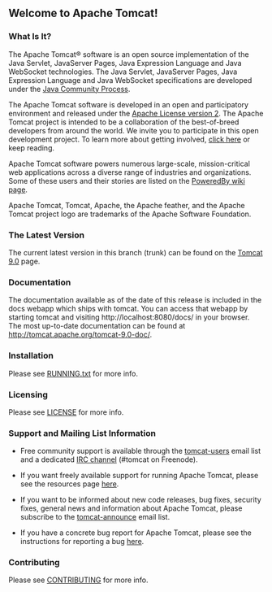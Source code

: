 ## Welcome to Apache Tomcat!

### What Is It?

The Apache Tomcat® software is an open source implementation of the Java
Servlet, JavaServer Pages, Java Expression Language and Java WebSocket
technologies. The Java Servlet, JavaServer Pages, Java Expression Language and
Java WebSocket specifications are developed under the
[Java Community Process](http://jcp.org/en/introduction/overview).

The Apache Tomcat software is developed in an open and participatory
environment and released under the
[Apache License version 2](http://www.apache.org/licenses/). The Apache Tomcat
project is intended to be a collaboration of the best-of-breed developers from
around the world. We invite you to participate in this open development
project. To learn more about getting involved,
[click here](http://tomcat.apache.org/getinvolved.html) or keep reading.

Apache Tomcat software powers numerous large-scale, mission-critical web
applications across a diverse range of industries and organizations. Some of
these users and their stories are listed on the
[PoweredBy wiki page](http://wiki.apache.org/tomcat/PoweredBy).

Apache Tomcat, Tomcat, Apache, the Apache feather, and the Apache Tomcat
project logo are trademarks of the Apache Software Foundation.

### The Latest Version

The current latest version in this branch (trunk) can be found on the [Tomcat 9.0](https://tomcat.apache.org/download-90.cgi) page.

### Documentation

The documentation available as of the date of this release is
included in the docs webapp which ships with tomcat. You can access that webapp
by starting tomcat and visiting http://localhost:8080/docs/ in your browser.
The most up-to-date documentation can be found at
http://tomcat.apache.org/tomcat-9.0-doc/.

### Installation

Please see [RUNNING.txt](RUNNING.txt) for more info.

### Licensing

Please see [LICENSE](LICENSE) for more info.

### Support and Mailing List Information

* Free community support is available through the
[tomcat-users](http://tomcat.apache.org/lists.html#tomcat-users) email list and
a dedicated [IRC channel](http://tomcat.apache.org/irc.html) (#tomcat on
Freenode).

* If you want freely available support for running Apache Tomcat, please see the
resources page [here](http://tomcat.apache.org/findhelp.html).

* If you want to be informed about new code releases, bug fixes,
security fixes, general news and information about Apache Tomcat, please
subscribe to the
[tomcat-announce](http://tomcat.apache.org/lists.html#tomcat-announce) email
list.

* If you have a concrete bug report for Apache Tomcat, please see the
instructions for reporting a bug
[here](http://tomcat.apache.org/bugreport.html).

### Contributing

Please see [CONTRIBUTING](CONTRIBUTING.md) for more info.

